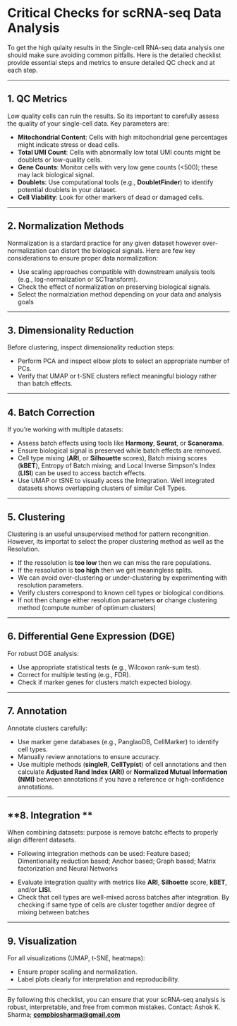 # **Critical Checks for scRNA-seq Data Analysis**

To get the high qulaity results in the Single-cell RNA-seq data analysis one should make sure avoiding common pitfalls. Here is the detailed checklist provide essential steps and metrics to ensure detailed QC check and at each step.

---

## **1. QC Metrics**
Low quality cells can ruin the results. So its important to carefully assess the quality of your single-cell data. Key parameters are:
- **Mitochondrial Content**: Cells with high mitochondrial gene percentages might indicate stress or dead cells.
- **Total UMI Count**: Cells with abnormally low total UMI counts might be doublets or low-quality cells.
- **Gene Counts**: Monitor cells with very low gene counts (<500); these may lack biological signal.
- **Doublets**: Use computational tools (e.g., **DoubletFinder**) to identify potential doublets in your dataset.
- **Cell Viability**: Look for other markers of dead or damaged cells.

---

## **2. Normalization Methods**
Normalization is a stardard practice for any given dataset however over-normalization can distort the biological signals. Here are few key considerations to ensure proper data normalization:
- Use scaling approaches compatible with downstream analysis tools (e.g., log-normalization or SCTransform).
- Check the effect of normalization on preserving biological signals.
- Select the normalziation method depending on your data and analysis goals

---

## **3. Dimensionality Reduction**
Before clustering, inspect dimensionality reduction steps:
- Perform PCA and inspect elbow plots to select an appropriate number of PCs.
- Verify that UMAP or t-SNE clusters reflect meaningful biology rather than batch effects.

---

## **4. Batch Correction**
If you’re working with multiple datasets:
- Assess batch effects using tools like **Harmony**, **Seurat**, or **Scanorama**.
- Ensure biological signal is preserved while batch effects are removed.
- Cell type mixing (**ARI**, or **Silhouette** scores), Batch mixing scores (**kBET**), Entropy of Batch mixing; and Local Inverse Simpson's Index (**LISI**) can be used to access bactch effects.
- Use UMAP or tSNE to visually acess the Integration. Well integrated datasets shows overlapping clusters of similar Cell Types.

---

## **5. Clustering**
Clustering is an useful unsupervised method for pattern recongnition. However, its importat to select the proper clustering method as well as the Resolution.
- If the ressolution is **too low** then we can miss the rare populations.
- If the ressolution is **too high** then we get meaningless splits.
- We can avoid over-clustering or under-clustering by experimenting with resolution parameters.
- Verify clusters correspond to known cell types or biological conditions.
- If not then change either resolution parameters **or** change clustering method (compute number of optimum clusters)

---

## **6. Differential Gene Expression (DGE)**
For robust DGE analysis:
- Use appropriate statistical tests (e.g., Wilcoxon rank-sum test).
- Correct for multiple testing (e.g., FDR).
- Check if marker genes for clusters match expected biology.

---

## **7. Annotation**
Annotate clusters carefully:
- Use marker gene databases (e.g., PanglaoDB, CellMarker) to identify cell types.
- Manually review annotations to ensure accuracy.
- Use multiple methods (**singleR**, **CellTypist**) of cell annotations and then calculate **Adjusted Rand Index (ARI)** or **Normalized Mutual Information (NMI)** between annotations if you have a reference or high-confidence annotations.

---

## **8. Integration **
When combining datasets: purpose is remove batchc effects to properly align different datasets. 
* Following integration methods can be used: Feature based; Dimentionality reduction based; Anchor based; Graph based; Matrix factorization and Neural Networks
- Evaluate integration quality with metrics like **ARI**, **Silhoette** score, **kBET**, and/or **LISI**. 
- Check that cell types are well-mixed across batches after integration. By checking if same type of cells are cluster together and/or degree of mixing between batches

---

## **9. Visualization**
For all visualizations (UMAP, t-SNE, heatmaps):
- Ensure proper scaling and normalization.
- Label plots clearly for interpretation and reproducibility.

---

By following this checklist, you can ensure that your scRNA-seq analysis is robust, interpretable, and free from common mistakes.
Contact: Ashok K. Sharma; **compbiosharma@gmail.com**
